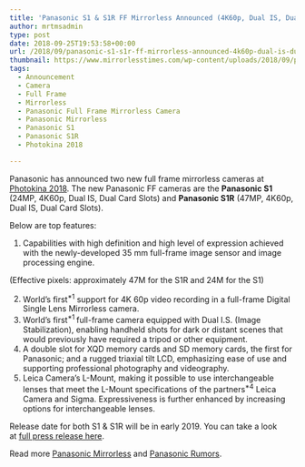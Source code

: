 ```yaml
---
title: 'Panasonic S1 & S1R FF Mirrorless Announced (4K60p, Dual IS, Dual Card Slots)'
author: mrtmsadmin
type: post
date: 2018-09-25T19:53:58+00:00
url: /2018/09/panasonic-s1-s1r-ff-mirrorless-announced-4k60p-dual-is-dual-card-slots/
thumbnail: https://www.mirrorlesstimes.com/wp-content/uploads/2018/09/panasonic-s1-s1r.jpg
tags:
  - Announcement
  - Camera
  - Full Frame
  - Mirrorless
  - Panasonic Full Frame Mirrorless Camera
  - Panasonic Mirrorless
  - Panasonic S1
  - Panasonic S1R
  - Photokina 2018

---
```

Panasonic has announced two new full frame mirrorless cameras at <a href="https://www.dailycameranews.com/tag/photokina-2018/" target="_blank" rel="noopener">Photokina 2018</a>. The new Panasonic FF cameras are the **Panasonic S1** (24MP, 4K60p, Dual IS, Dual Card Slots) and **Panasonic S1R** (47MP, 4K60p, Dual IS, Dual Card Slots).

Below are top features:

  1. Capabilities with high definition and high level of expression achieved with the newly-developed 35 mm full-frame image sensor and image processing engine.

(Effective pixels: approximately 47M for the S1R and 24M for the S1)

<ol start="2">
  <li>
    World’s first<sup class="green">*1</sup> support for 4K 60p video recording in a full-frame Digital Single Lens Mirrorless camera.
  </li>
  <li>
    World’s first<sup class="green">*1 </sup>full-frame camera equipped with Dual I.S. (Image Stabilization), enabling handheld shots for dark or distant scenes that would previously have required a tripod or other equipment.
  </li>
  <li>
    A double slot for XQD memory cards and SD memory cards, the first for Panasonic; and a rugged triaxial tilt LCD, emphasizing ease of use and supporting professional photography and videography.
  </li>
  <li>
    Leica Camera’s L-Mount, making it possible to use interchangeable lenses that meet the L-Mount specifications of the partners<sup class="green">*4</sup> Leica Camera and Sigma. Expressiveness is further enhanced by increasing options for interchangeable lenses.
  </li>
</ol>

Release date for both S1 & S1R will be in early 2019. You can take a look at <a href="https://www.dailycameranews.com/2018/09/panasonic-%e2%80%8bs1r-and-panasonic-%e2%80%8bs1%e2%80%8b-full-frame-mirrorless-cameras/" data-wpel-link="exclude">full press release here</a>.<!--more-->





Read more [Panasonic Mirrorless][1] and [Panasonic Rumors][2].

 [1]: https://www.mirrorlesstimes.com/tag/panasonic-mirrorless "Panasonic Mirrorless News"
 [2]: https://www.dailycameranews.com/tag/panasonic-rumors/